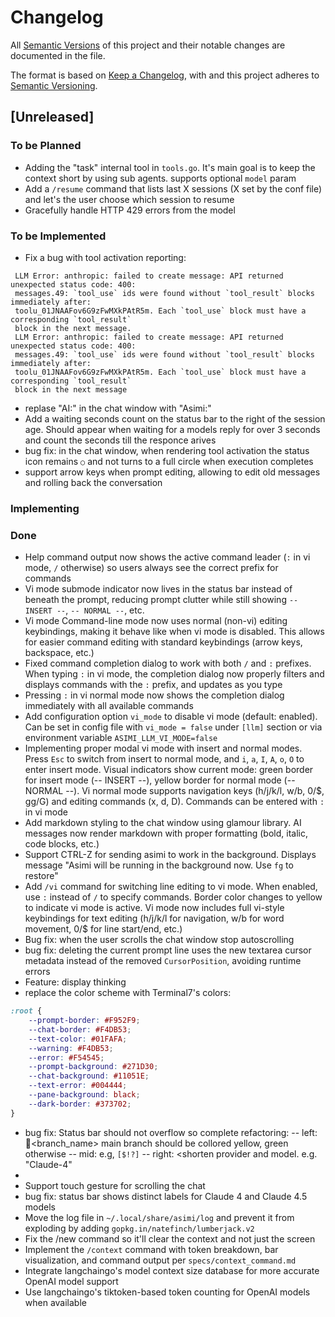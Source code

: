 # Changelog

All [Semantic Versions](https://semver.org/spec/v2.0.0.html) of this project and their notable changes are documented in the file. 

The format is based on [Keep a Changelog](https://keepachangelog.com/en/1.1.0/), with 
and this project adheres to [Semantic Versioning](https://semver.org/spec/v2.0.0.html).


## [Unreleased]

### To be Planned
- Adding the "task" internal tool in `tools.go`. It's main goal is to keep the context short by using sub agents. supports optional `model` param
- Add a `/resume` command that lists last X sessions (X set by the conf file) and let's the user choose which session to resume
- Gracefully handle HTTP 429 errors from the model

### To be Implemented
- Fix a bug with tool activation reporting:

```log
 LLM Error: anthropic: failed to create message: API returned unexpected status code: 400:        
 messages.49: `tool_use` ids were found without `tool_result` blocks immediately after:           
 toolu_01JNAAFov6G9zFwMXkPAtR5m. Each `tool_use` block must have a corresponding `tool_result`    
 block in the next message.                                                                       
 LLM Error: anthropic: failed to create message: API returned unexpected status code: 400:        
 messages.49: `tool_use` ids were found without `tool_result` blocks immediately after:           
 toolu_01JNAAFov6G9zFwMXkPAtR5m. Each `tool_use` block must have a corresponding `tool_result`    
 block in the next message
 ```

- replase "AI:" in the chat window with "Asimi:"
- Add a waiting seconds count on the status bar to the right of the session age. Should appear when waiting for a models reply for over 3 seconds and count the seconds till the responce arives
- bug fix: in the chat window, when rendering tool activation the status icon remains `○` and not turns to a full circle when execution completes
- support arrow keys when prompt editing, allowing to edit old messages and rolling back the conversation

### Implementing

### Done
- Help command output now shows the active command leader (`:` in vi mode, `/` otherwise) so users always see the correct prefix for commands
- Vi mode submode indicator now lives in the status bar instead of beneath the prompt, reducing prompt clutter while still showing `-- INSERT --`, `-- NORMAL --`, etc.
- Vi mode Command-line mode now uses normal (non-vi) editing keybindings, making it behave like when vi mode is disabled. This allows for easier command editing with standard keybindings (arrow keys, backspace, etc.)
- Fixed command completion dialog to work with both `/` and `:` prefixes. When typing `:` in vi mode, the completion dialog now properly filters and displays commands with the `:` prefix, and updates as you type
- Pressing `:` in vi normal mode now shows the completion dialog immediately with all available commands
- Add configuration option `vi_mode` to disable vi mode (default: enabled). Can be set in config file with `vi_mode = false` under `[llm]` section or via environment variable `ASIMI_LLM_VI_MODE=false`
- Implementing proper modal vi mode with insert and normal modes. Press `Esc` to switch from insert to normal mode, and `i`, `a`, `I`, `A`, `o`, `O` to enter insert mode. Visual indicators show current mode: green border for insert mode (-- INSERT --), yellow border for normal mode (-- NORMAL --). Vi normal mode supports navigation keys (h/j/k/l, w/b, 0/$, gg/G) and editing commands (x, d, D). Commands can be entered with `:` in vi mode
- Add markdown styling to the chat window using glamour library. AI messages now render markdown with proper formatting (bold, italic, code blocks, etc.)
- Support CTRL-Z for sending asimi to work in the background. Displays message "Asimi will be running in the background now. Use `fg` to restore"
- Add `/vi` command for switching line editing to vi mode. When enabled, use `:` instead of `/` to specify commands. Border color changes to yellow to indicate vi mode is active. Vi mode now includes full vi-style keybindings for text editing (h/j/k/l for navigation, w/b for word movement, 0/$ for line start/end, etc.)
- Bug fix: when the user scrolls the chat window stop autoscrolling
- bug fix: deleting the current prompt line uses the new textarea cursor metadata instead of the removed `CursorPosition`, avoiding runtime errors
- Feature: display thinking
- replace the color scheme with Terminal7's colors:

```css
:root {
    --prompt-border: #F952F9;
    --chat-border: #F4DB53;
    --text-color: #01FAFA;
    --warning: #F4DB53;
    --error: #F54545;
    --prompt-background: #271D30;
    --chat-background: #11051E;
    --text-error: #004444;
    --pane-background: black;
    --dark-border: #373702;
}
```

- bug fix: Status bar should not overflow so complete refactoring:
-- left: 🪾<branch_name> main branch should be collored yellow, green otherwise
-- mid: <shorten git status> e.g, `[$!?]`
-- right: <provider status icon><shorten provider and model. e.g. "Claude-4"
- 
- Support touch gesture for scrolling the chat
- bug fix: status bar shows distinct labels for Claude 4 and Claude 4.5 models
- Move the log file in `~/.local/share/asimi/log` and prevent it from exploding by adding `gopkg.in/natefinch/lumberjack.v2`
- Fix the /new command so it'll clear the context and not just the screen
- Implement the `/context` command with token breakdown, bar visualization, and command output per `specs/context_command.md`
- Integrate langchaingo's model context size database for more accurate OpenAI model support
- Use langchaingo's tiktoken-based token counting for OpenAI models when available
